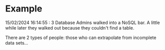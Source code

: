 # Example

<!-- replace-with-date starts -->
15/02/2024 16:14:55 : 3 Database Admins walked into a NoSQL bar. A little while later they walked out because they couldn't find a table.
<!-- replace-with-date ends -->

<!-- replace-with-joke starts -->
There are 2 types of people: those who can extrapolate from incomplete data sets...
<!-- replace-with-joke ends -->